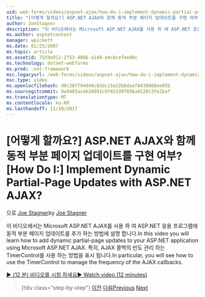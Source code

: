 ```yaml
---
uid: web-forms/videos/aspnet-ajax/how-do-i-implement-dynamic-partial-page-updates-with-aspnet-ajax
title: "[어떻게 할까요?] ASP.NET AJAX와 함께 동적 부분 페이지 업데이트를 구현 여부? | Microsoft 문서"
author: JoeStagner
description: "이 비디오에서는 Microsoft ASP.NET AJAX를 사용 하 여 ASP.NET 응용 프로그램에 동적 부분 페이지 업데이트를 추가 하는 방법에 설명 합니다. 특히, 나타납니다 호 중..."
ms.author: aspnetcontent
manager: wpickett
ms.date: 01/25/2007
ms.topic: article
ms.assetid: 7559a912-2753-4866-a140-a4c6cefee00c
ms.technology: dotnet-webforms
ms.prod: .net-framework
msc.legacyurl: /web-forms/videos/aspnet-ajax/how-do-i-implement-dynamic-partial-page-updates-with-aspnet-ajax
msc.type: video
ms.openlocfilehash: d9c28ff94d49c83dc21e22b8daaf8430968ee95b
ms.sourcegitcommit: 9a9483aceb34591c97451997036a9120c3fe2baf
ms.translationtype: MT
ms.contentlocale: ko-KR
ms.lasthandoff: 11/10/2017
---
```

<a name="how-do-i-implement-dynamic-partial-page-updates-with-aspnet-ajax"></a><span data-ttu-id="eebd0-105">[어떻게 할까요?] ASP.NET AJAX와 함께 동적 부분 페이지 업데이트를 구현 여부?</span><span class="sxs-lookup"><span data-stu-id="eebd0-105">[How Do I:] Implement Dynamic Partial-Page Updates with ASP.NET AJAX?</span></span>
====================
<span data-ttu-id="eebd0-106">으로 [Joe Stagner](https://github.com/JoeStagner)</span><span class="sxs-lookup"><span data-stu-id="eebd0-106">by [Joe Stagner](https://github.com/JoeStagner)</span></span>

<span data-ttu-id="eebd0-107">이 비디오에서는 Microsoft ASP.NET AJAX를 사용 하 여 ASP.NET 응용 프로그램에 동적 부분 페이지 업데이트를 추가 하는 방법에 설명 합니다.</span><span class="sxs-lookup"><span data-stu-id="eebd0-107">In this video you will learn how to add dynamic partial-page updates to your ASP.NET application using Microsoft ASP.NET AJAX.</span></span> <span data-ttu-id="eebd0-108">특히, AJAX 콜백의 빈도 관리 하는 TimerControl를 사용 하는 방법을 표시 됩니다.</span><span class="sxs-lookup"><span data-stu-id="eebd0-108">In particular, you will see how to use the TimerControl to manage the frequency of the AJAX callbacks.</span></span>

[<span data-ttu-id="eebd0-109">&#9654; (12 분) 비디오를 시청 하세요</span><span class="sxs-lookup"><span data-stu-id="eebd0-109">&#9654; Watch video (12 minutes)</span></span>](https://channel9.msdn.com/Blogs/ASP-NET-Site-Videos/how-do-i-implement-dynamic-partial-page-updates-with-aspnet-ajax)

>[!div class="step-by-step"]
<span data-ttu-id="eebd0-110">[이전](how-do-i-get-started-with-aspnet-ajax.md)
[다음](how-do-i-make-client-side-network-callbacks-with-aspnet-ajax.md)</span><span class="sxs-lookup"><span data-stu-id="eebd0-110">[Previous](how-do-i-get-started-with-aspnet-ajax.md)
[Next](how-do-i-make-client-side-network-callbacks-with-aspnet-ajax.md)</span></span>
